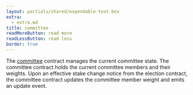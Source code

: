 ```yaml
---
layout: partials/shared/expendable-text-box
extra:
  - extra.md
title: committee
readMoreButton: read more
readLessButton: read less
border: true
---
```


The [committee](https://etherscan.io/0x1a4c7891d2d04b2cd413b98bc3283c8d992f5fa7) contract manages the current committee state. The committee contract holds the current committee members and their weights. Upon an effective stake change notice from the election contract, the committee contract updates the committee member weight and emits an update event.

